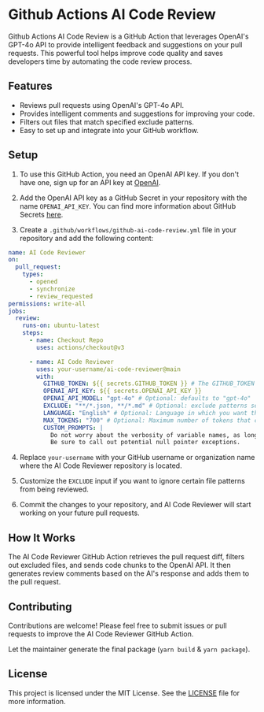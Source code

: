 # Github Actions AI Code Review

Github Actions AI Code Review is a GitHub Action that leverages OpenAI's GPT-4o API to provide intelligent feedback and suggestions on
your pull requests. This powerful tool helps improve code quality and saves developers time by automating the code
review process.

## Features

- Reviews pull requests using OpenAI's GPT-4o API.
- Provides intelligent comments and suggestions for improving your code.
- Filters out files that match specified exclude patterns.
- Easy to set up and integrate into your GitHub workflow.

## Setup

1. To use this GitHub Action, you need an OpenAI API key. If you don't have one, sign up for an API key
   at [OpenAI](https://platform.openai.com/signup).

2. Add the OpenAI API key as a GitHub Secret in your repository with the name `OPENAI_API_KEY`. You can find more
   information about GitHub Secrets [here](https://docs.github.com/en/actions/reference/encrypted-secrets).

3. Create a `.github/workflows/github-ai-code-review.yml` file in your repository and add the following content:

```yaml
name: AI Code Reviewer
on:
  pull_request:
    types:
      - opened
      - synchronize
      - review_requested
permissions: write-all
jobs:
  review:
    runs-on: ubuntu-latest
    steps:
      - name: Checkout Repo
        uses: actions/checkout@v3

      - name: AI Code Reviewer
        uses: your-username/ai-code-reviewer@main
        with:
          GITHUB_TOKEN: ${{ secrets.GITHUB_TOKEN }} # The GITHUB_TOKEN is there by default so you just need to keep it like it is and not necessarily need to add it as secret as it will throw an error. [More Details](https://docs.github.com/en/actions/security-guides/automatic-token-authentication#about-the-github_token-secret)
          OPENAI_API_KEY: ${{ secrets.OPENAI_API_KEY }}
          OPENAI_API_MODEL: "gpt-4o" # Optional: defaults to "gpt-4o"
          EXCLUDE: "**/*.json, **/*.md" # Optional: exclude patterns separated by commas
          LANGUAGE: "English" # Optional: Language in which you want the response, defaults to "English"
          MAX_TOKENS: "700" # Optional: Maximum number of tokens that can be generated per analysis. defaults to 700
          CUSTOM_PROMPTS: |
            Do not worry about the verbosity of variable names, as long as they are somewhat descriptive.
            Be sure to call out potential null pointer exceptions.
```

4. Replace `your-username` with your GitHub username or organization name where the AI Code Reviewer repository is
   located.

5. Customize the `EXCLUDE` input if you want to ignore certain file patterns from being reviewed.

6. Commit the changes to your repository, and AI Code Reviewer will start working on your future pull requests.

## How It Works

The AI Code Reviewer GitHub Action retrieves the pull request diff, filters out excluded files, and sends code chunks to
the OpenAI API. It then generates review comments based on the AI's response and adds them to the pull request.

## Contributing

Contributions are welcome! Please feel free to submit issues or pull requests to improve the AI Code Reviewer GitHub
Action.

Let the maintainer generate the final package (`yarn build` & `yarn package`).

## License

This project is licensed under the MIT License. See the [LICENSE](LICENSE) file for more information.
